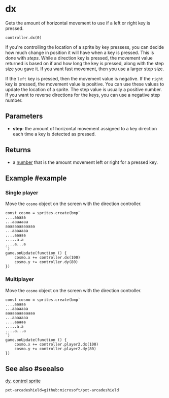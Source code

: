 # dx

Gets the amount of horizontal movement to use if a left or right key is pressed.

```sig
controller.dx(0)
```

If you're controlling the location of a sprite by key pressess, you can decide how much change in position it will have when a key is pressed. This is done with _steps_. While a direction key is pressed, the movement value returned is based on if and how long the key is pressed, along with the step size you gave it. If you want fast movement, then you use a larger step size.

If the ``left`` key is pressed, then the movement value is negative. If the ``right`` key is pressed, the movement value is positive. You can use these values to update the location of a sprite. The step value is usually a positive number. If you want to reverse directions for the keys, you can use a negative step number.

## Parameters

* **step**: the amount of horizontal movement assigned to a key direction each time a key is detected as pressed.

## Returns

* a [number](/types/number) that is the amount movement left or right for a pressed key.

## Example #example

### Single player

Move the ``cosmo`` object on the screen with the direction controller.

```blocks
const cosmo = sprites.create(bmp`
....aaaaa
...aaaaaaa
aaaaaaaaaaaaa
...aaaaaaa
....aaaaa
.....a.a
....a...a
`)
game.onUpdate(function () {
    cosmo.x += controller.dx(100)
    cosmo.y += controller.dy(80)
})
```

### Multiplayer

Move the ``cosmo`` object on the screen with the direction controller.

```blocks
const cosmo = sprites.create(bmp`
....aaaaa
...aaaaaaa
aaaaaaaaaaaaa
...aaaaaaa
....aaaaa
.....a.a
....a...a
`)
game.onUpdate(function () {
    cosmo.x += controller.player2.dx(100)
    cosmo.y += controller.player2.dy(80)
})
```

## See also #seealso

[dy](/reference/controller/dy),
[control sprite](/reference/controller/control-sprite)

```package
pxt-arcadeshield=github:microsoft/pxt-arcadeshield
```
